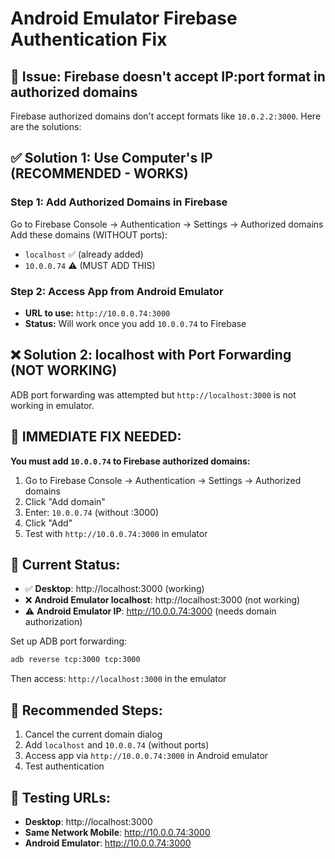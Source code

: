 # Android Emulator Firebase Authentication Fix

## 🔧 Issue: Firebase doesn't accept IP:port format in authorized domains

Firebase authorized domains don't accept formats like `10.0.2.2:3000`. Here are the solutions:

## ✅ Solution 1: Use Computer's IP (RECOMMENDED - WORKS)

### Step 1: Add Authorized Domains in Firebase
Go to Firebase Console → Authentication → Settings → Authorized domains
Add these domains (WITHOUT ports):
- `localhost` ✅ (already added)
- `10.0.0.74` ⚠️ (MUST ADD THIS)

### Step 2: Access App from Android Emulator
- **URL to use:** `http://10.0.0.74:3000`
- **Status:** Will work once you add `10.0.0.74` to Firebase

## ❌ Solution 2: localhost with Port Forwarding (NOT WORKING)

ADB port forwarding was attempted but `http://localhost:3000` is not working in emulator.

## 🎯 IMMEDIATE FIX NEEDED:

**You must add `10.0.0.74` to Firebase authorized domains:**

1. Go to Firebase Console → Authentication → Settings → Authorized domains
2. Click "Add domain"
3. Enter: `10.0.0.74` (without :3000)
4. Click "Add"
5. Test with `http://10.0.0.74:3000` in emulator

## 📱 Current Status:
- ✅ **Desktop**: http://localhost:3000 (working)
- ❌ **Android Emulator localhost**: http://localhost:3000 (not working)
- ⚠️ **Android Emulator IP**: http://10.0.0.74:3000 (needs domain authorization)

Set up ADB port forwarding:
```bash
adb reverse tcp:3000 tcp:3000
```
Then access: `http://localhost:3000` in the emulator

## 🎯 Recommended Steps:

1. Cancel the current domain dialog
2. Add `localhost` and `10.0.0.74` (without ports)
3. Access app via `http://10.0.0.74:3000` in Android emulator
4. Test authentication

## 📱 Testing URLs:
- **Desktop**: http://localhost:3000
- **Same Network Mobile**: http://10.0.0.74:3000  
- **Android Emulator**: http://10.0.0.74:3000
